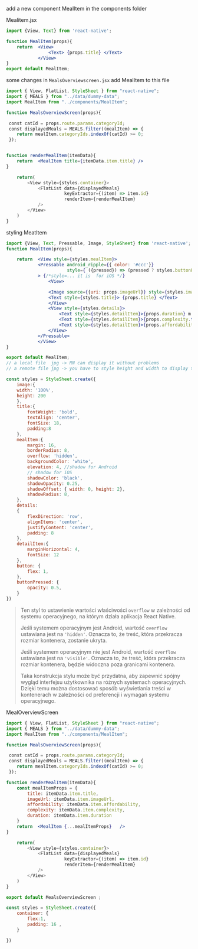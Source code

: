 add a new component MealItem in the components folder

Mealitem.jsx
```jsx
import {View, Text} from 'react-native';

function MealItem(props){
    return  <View>
                <Text> {props.title} </Text>
            </View>
}
export default MealItem;
```

some changes in `MealsOverviewscreen.jsx` add MealItem to this file
```jsx
import { View, FlatList, StyleSheet } from "react-native";
import { MEALS } from "../data/dummy-data";
import MealItem from "../components/MealItem";

function MealsOverviewScreen(props){

 const catId = props.route.params.categoryId;
 const displayedMeals = MEALS.filter((mealItem) => {
    return mealItem.categoryIds.indexOf(catId) >= 0;
 });


function renderMealItem(itemData){
    return  <MealItem title={itemData.item.title} />
}

    return(
        <View style={styles.container}>
            <FlatList data={displayedMeals}
                      keyExtractor={(item) => item.id}
                      renderItem={renderMealItem}
            />
        </View>
    )
}
```

styling MeatItem
```jsx
import {View, Text, Pressable, Image, StyleSheet} from 'react-native';
function MealItem(props){

    return  <View style={styles.mealItem}>
            <Pressable android_ripple={{ color: '#ccc'}}
                       style={ ({pressed}) => (pressed ? styles.buttonPressed : null) }
            > {/*style=... it is  for iOS */}
                <View>

                <Image source={{uri: props.imageUrl}} style={styles.image}/>
                <Text style={styles.title}> {props.title} </Text>
                </View>
                <View style={styles.details}>
                    <Text style={styles.detailItem}>{props.duration} m  </Text>
                    <Text style={styles.detailItem}>{props.complexity.toUpperCase()}  </Text>
                    <Text style={styles.detailItem}>{props.affordability.toUpperCase()}  </Text>
                </View>
            </Pressable>
            </View>
}

export default MealItem;
// a local file  jpg -> RN can display it without problems
// a remote file jpg -> you have to style height and width to display the image

const styles = StyleSheet.create({
    image:{
    width: '100%',
    height: 200
    },
    title:{
        fontWeight: 'bold',
        textAlign: 'center',
        fontSize: 18,
        padding:8
    },
    mealItem:{
        margin: 16,
        borderRadius: 8,
        overflow: 'hidden',
        backgroundColor: 'white',
        elevation: 4, //shadow for Android
        // shadow for iOS
        shadowColor: 'black',
        shadowOpacity: 0.25,
        shadowOffset: { width: 0, height: 2},
        shadowRadius: 8,
    },
    details:
    {
        flexDirection: 'row',
        alignItems: 'center',
        justifyContent: 'center',
        padding: 8
    },
    detailItem:{
        marginHorizontal: 4,
        fontSize: 12
    },
    button: {
        flex: 1,
    },
    buttonPressed: {
        opacity: 0.5,
    }
})

```

> Ten styl to ustawienie wartości właściwości `overflow` w zależności od systemu operacyjnego, na którym działa aplikacja React Native.
> 
> Jeśli systemem operacyjnym jest Android, wartość `overflow` ustawiana jest na `'hidden'`. Oznacza to, że treść, która przekracza rozmiar kontenera, zostanie ukryta.
> 
> Jeśli systemem operacyjnym nie jest Android, wartość `overflow` ustawiana jest na `'visible'`. Oznacza to, że treść, która przekracza rozmiar kontenera, będzie widoczna poza granicami kontenera.
> 
> Taka konstrukcja stylu może być przydatna, aby zapewnić spójny wygląd interfejsu użytkownika na różnych systemach operacyjnych. Dzięki temu można dostosować sposób wyświetlania treści w kontenerach w zależności od preferencji i wymagań systemu operacyjnego.


MealOverviewScreen
```jsx
import { View, FlatList, StyleSheet } from "react-native";
import { MEALS } from "../data/dummy-data";
import MealItem from "../components/MealItem";

function MealsOverviewScreen(props){

 const catId = props.route.params.categoryId;
 const displayedMeals = MEALS.filter((mealItem) => {
    return mealItem.categoryIds.indexOf(catId) >= 0;
 });

function renderMealItem(itemData){
    const mealItemProps = {
        title: itemData.item.title,
        imageUrl: itemData.item.imageUrl,
        affordability: itemData.item.affordability,
        complexity: itemData.item.complexity,
        duration: itemData.item.duration
    }
    return  <MealItem {...mealItemProps}   />
}

    return(
        <View style={styles.container}>
            <FlatList data={displayedMeals}
                      keyExtractor={(item) => item.id}
                      renderItem={renderMealItem}
            />
        </View>
    )
}

export default MealsOverviewScreen ;

const styles = StyleSheet.create({
    container: {
        flex:1,
        padding: 16 ,
    }

})


```












